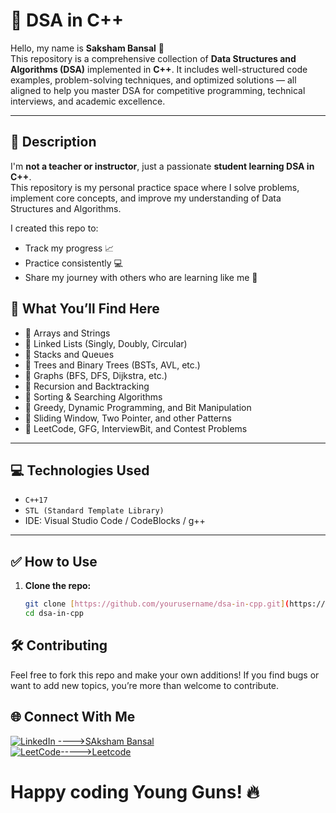 # 📘 DSA in C++

Hello, my name is **Saksham Bansal** 👋  
This repository is a comprehensive collection of **Data Structures and Algorithms (DSA)** implemented in **C++**. It includes well-structured code examples, problem-solving techniques, and optimized solutions — all aligned to help you master DSA for competitive programming, technical interviews, and academic excellence.

---
## 📖 Description
I'm **not a teacher or instructor**, just a passionate **student learning DSA in C++**.  
This repository is my personal practice space where I solve problems, implement core concepts, and improve my understanding of Data Structures and Algorithms.  

I created this repo to:
- Track my progress 📈  
- Practice consistently 💻  
- Share my journey with others who are learning like me 🤝  

## 🚀 What You’ll Find Here

- 🔹 Arrays and Strings  
- 🔹 Linked Lists (Singly, Doubly, Circular)  
- 🔹 Stacks and Queues  
- 🔹 Trees and Binary Trees (BSTs, AVL, etc.)  
- 🔹 Graphs (BFS, DFS, Dijkstra, etc.)  
- 🔹 Recursion and Backtracking  
- 🔹 Sorting & Searching Algorithms  
- 🔹 Greedy, Dynamic Programming, and Bit Manipulation  
- 🔹 Sliding Window, Two Pointer, and other Patterns  
- 🔹 LeetCode, GFG, InterviewBit, and Contest Problems

---

## 💻 Technologies Used

- `C++17`
- `STL (Standard Template Library)`
- IDE: Visual Studio Code / CodeBlocks / g++

---
## ✅ How to Use

1. **Clone the repo:**
   ```bash
   git clone [https://github.com/yourusername/dsa-in-cpp.git](https://github.com/SakshamBansal753/Dsa-.git)
   cd dsa-in-cpp
   ```
## 🛠 Contributing
Feel free to fork this repo and make your own additions!
If you find bugs or want to add new topics, you’re more than welcome to contribute.
## 🌐 Connect With Me

<p align="left">
  <a href="https://www.linkedin.com/in/saksham-bansal-58123333a/">
    <img src="https://img.shields.io/badge/LinkedIn-blue?logo=linkedin&style=for-the-badge" alt="LinkedIn"/> ---->SAksham Bansal
  </a>
  <br>
 
  
  <a href="https://leetcode.com/u/sa_ksham/" >
    <img src="https://img.shields.io/badge/LeetCode-FFA116?logo=LeetCode&logoColor=black&style=for-the-badge" alt="LeetCode"/>----->Leetcode 
  </a>
</p>



# Happy coding Young Guns! 🔥



